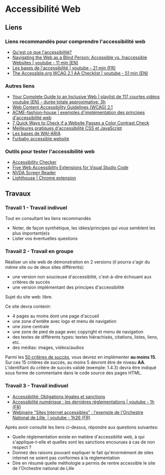 # Accessibilité Web

## Liens
### Liens recommandés pour comprendre l'accessibilité web
- [Qu'est ce que l'accessibilité?](https://developer.mozilla.org/fr/docs/Learn/Accessibility/What_is_accessibility)
- [Navigating the Web as a Blind Person: Accessible vs. Inaccessible Websites | youtube - 11 min (EN)](https://youtu.be/OOvXuz6ejuw?si=MzLZNa7eAabVuvKR)
- [Les bases de l'accessibilité | youtube - 21 min (FR)](https://youtu.be/z68N3VrA9h4?si=X5kmcpP0lKbmhAze)
- [The Accessible.org WCAG 2.1 AA Checklist | youtube - 51 min (EN)](https://youtu.be/uaEgknyA5BY?si=ECwD8Bl9vdR1oYSY)

### Autres liens
- [Your Complete Guide to an Inclusive Web | playlist de 117 courtes vidéos youtube (EN) - durée totale approximative: 3h](https://youtube.com/playlist?list=PLBF3XTmgreLHH77gQOEa6xCCT2M0IWxo6&si=gOP8U5OIJQwz8dzu)
- [Web Content Accessibility Guidelines (WCAG) 2.1](https://www.w3.org/Translations/WCAG21-fr/)
- [ACME-fashion-house | exemples d'implémentation des principes d'accessibilité web](https://github.com/canaxess/ACME-fashion-house/tree/master)
- [7 Quick Ways to Check if a Website Passes a Color Contrast Check](https://allyant.com/7-quick-ways-to-check-if-a-website-passes-a-color-contrast-check/)
- [Meilleures pratiques d'accessibilité CSS et JavaScript](https://developer.mozilla.org/fr/docs/Learn/Accessibility/CSS_and_JavaScript)
- [Les bases de WAI-ARIA](https://developer.mozilla.org/fr/docs/Learn/Accessibility/WAI-ARIA_basics)
- [Furbaby accessible website](https://github.com/Stefany93/furbaby-accessible-website)

### Outils pour tester l'accessibilité web
- [Accessibility Checker](https://www.accessibilitychecker.org/)
- [Five Web Accessibility Extensions for Visual Studio Code](https://www.codespud.com/2022/five_accessibility_vscode_extensions/)
- [NVDA Screen Reader](https://www.nvaccess.org/)
- [Lighthouse | Chrome extension](https://chromewebstore.google.com/detail/lighthouse/blipmdconlkpinefehnmjammfjpmpbjk)


## Travaux
### Travail 1 - Travail indivuel
Tout en consultant les liens recommandés
- Noter, de façon synthétique, les idées/principes qui vous semblent les plus important(e)s
- Lister vos éventuelles questions

### Travail 2 - Travail en groupe
Réaliser un site web de démonstration en 2 versions (il pourra s'agir du même site ou de deux sites différents):
- une version non soucieuse d'accessiblité, c'est-à-dire échouant aux critères de succès
- une version implémentant des principes d'accessibilité

Sujet du site web: libre.


Ce site devra contenir:
- 4 pages au moins dont une page d'accueil
- une zone d'entête avec logo et menu de navigation
- une zone centrale
- une zone de pied de page avec copyright et menu de navigation
- des textes de différents types: textes hiérachisés, citations, listes, liens, etc.
- des médias: images, vidéos/audios

Parmi les <a href="checklist.pdf">50 critères de succès</a>, vous devrez en implémenter <strong>au moins 15</strong>. Sur ces 15 critères de succès, au moins 5 devront être de niveau <strong>AA</strong>.
L'identifiant du critère de succès validé (exemple: 1.4.3) devra être indiqué sous forme de commentaire dans le code source des pages HTML.

### Travail 3 - Travail indivuel
- [Accessibilité: Obligations légales et sanctions](https://design.numerique.gouv.fr/accessibilite-numerique/cadre-legal/)
- [Accessibilité numérique : les dernières réglementations | youtube - 1h (FR)](https://youtu.be/htRjS0CiHgU?si=Hggo5Rg3pShgR9pO)
- [Webinaire "Sites Internet accessibles" : l'exemple de l'Orchestre National de Lille. | youtube - 1h26 (FR)](https://youtu.be/kcQw5QzQ-yU?si=sCgvPVFD_bjgF7X7)


Après avoir consulté les liens ci-dessus, répondre aux questions suivantes:
- Quelle réglementation existe en matière d'accessiblité web, à qui s'applique-t-elle et quelles sont les sanctions encourues à cas de non respect ?
- Donnez des raisons pouvant expliquer le fait qu'énormément de sites internet ne soient pas conformes à la réglementation
- Dire en résumé quelle méthologie a permis de rentre accessible le site de l'Orchestre national de Lille
